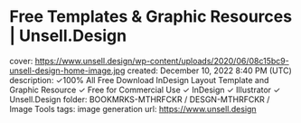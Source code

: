 # Free Templates & Graphic Resources | Unsell.Design

cover: https://www.unsell.design/wp-content/uploads/2020/06/08c15bc9-unsell-design-home-image.jpg
created: December 10, 2022 8:40 PM (UTC)
description: ✓100% All Free Download InDesign Layout Template and Graphic Resource ✓ Free for Commercial Use ✓ InDesign ✓ Illustrator ✓ Unsell.Design
folder: BOOKMRKS-MTHRFCKR / DESGN-MTHRFCKR / Image Tools
tags: image generation
url: https://www.unsell.design